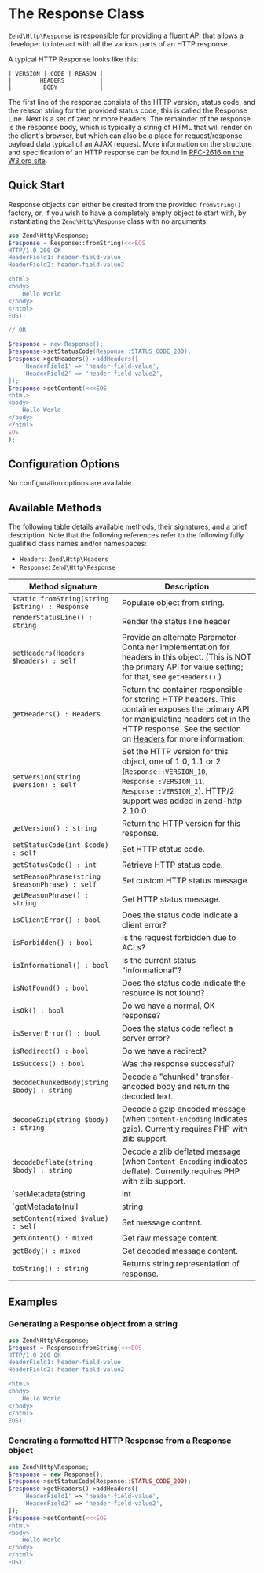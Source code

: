 # The Response Class

`Zend\Http\Response` is responsible for providing a fluent API that allows a
developer to interact with all the various parts of an HTTP response.

A typical HTTP Response looks like this:

```text
| VERSION | CODE | REASON |
|        HEADERS          |
|         BODY            |
```

The first line of the response consists of the HTTP version, status code, and
the reason string for the provided status code; this is called the Response
Line. Next is a set of zero or more headers.  The remainder of the response is
the response body, which is typically a string of HTML that will render on the
client's browser, but which can also be a place for request/response payload
data typical of an AJAX request. More information on the structure and
specification of an HTTP response can be found in
[RFC-2616 on the W3.org site](http://www.w3.org/Protocols/rfc2616/rfc2616-sec6.html).

## Quick Start

Response objects can either be created from the provided `fromString()` factory,
or, if you wish to have a completely empty object to start with, by
instantiating the `Zend\Http\Response` class with no arguments.

```php
use Zend\Http\Response;
$response = Response::fromString(<<<EOS
HTTP/1.0 200 OK
HeaderField1: header-field-value
HeaderField2: header-field-value2

<html>
<body>
    Hello World
</body>
</html>
EOS);

// OR

$response = new Response();
$response->setStatusCode(Response::STATUS_CODE_200);
$response->getHeaders()->addHeaders([
    'HeaderField1' => 'header-field-value',
    'HeaderField2' => 'header-field-value2',
]);
$response->setContent(<<<EOS
<html>
<body>
    Hello World
</body>
</html>
EOS
);
```

## Configuration Options

No configuration options are available.

## Available Methods

The following table details available methods, their signatures, and a brief
description. Note that the following references refer to the following
fully qualified class names and/or namespaces:

- `Headers`: `Zend\Http\Headers`
- `Response`: `Zend\Http\Response`

Method signature                                                       | Description
---------------------------------------------------------------------- | -----------
`static fromString(string $string) : Response`                         | Populate object from string.
`renderStatusLine() : string`                                          | Render the status line header
`setHeaders(Headers $headers) : self`                                  | Provide an alternate Parameter Container implementation for headers in this object. (This is NOT the primary API for value setting; for that, see `getHeaders()`.)
`getHeaders() : Headers`                                               | Return the container responsible for storing HTTP headers. This container exposes the primary API for manipulating headers set in the HTTP response. See the section on [Headers](headers.md) for more information.
`setVersion(string $version) : self`                                   | Set the HTTP version for this object, one of 1.0, 1.1 or 2 (`Response::VERSION_10`, `Response::VERSION_11`, `Response::VERSION_2`). HTTP/2 support was added in zend-http 2.10.0.
`getVersion() : string`                                                | Return the HTTP version for this response.
`setStatusCode(int $code) : self`                                      | Set HTTP status code.
`getStatusCode() : int`                                                | Retrieve HTTP status code.
`setReasonPhrase(string $reasonPhrase) : self`                         | Set custom HTTP status message.
`getReasonPhrase() : string`                                           | Get HTTP status message.
`isClientError() : bool`                                               | Does the status code indicate a client error?
`isForbidden() : bool`                                                 | Is the request forbidden due to ACLs?
`isInformational() : bool`                                             | Is the current status "informational"?
`isNotFound() : bool`                                                  | Does the status code indicate the resource is not found?
`isOk() : bool`                                                        | Do we have a normal, OK response?
`isServerError() : bool`                                               | Does the status code reflect a server error?
`isRedirect() : bool`                                                  | Do we have a redirect?
`isSuccess() : bool`                                                   | Was the response successful?
`decodeChunkedBody(string $body) : string`                             | Decode a "chunked" transfer-encoded body and return the decoded text.
`decodeGzip(string $body) : string`                                    | Decode a gzip encoded message (when `Content-Encoding` indicates gzip). Currently requires PHP with zlib support.
`decodeDeflate(string $body) : string`                                 | Decode a zlib deflated message (when `Content-Encoding` indicates deflate). Currently requires PHP with zlib support.
`setMetadata(string|int|array|Traversable $spec, mixed $value) : self` | Non-destructive setting of message metadata; always adds to the metadata, never overwrites the entire metadata container.
`getMetadata(null|string|int $key, null|mixed $default) : mixed`       | Retrieve all metadata or a single metadatum as specified by key.
`setContent(mixed $value) : self`                                      | Set message content.
`getContent() : mixed`                                                 | Get raw message content.
`getBody() : mixed`                                                    | Get decoded message content.
`toString() : string`                                                  | Returns string representation of response.

## Examples

### Generating a Response object from a string

```php
use Zend\Http\Response;
$request = Response::fromString(<<<EOS
HTTP/1.0 200 OK
HeaderField1: header-field-value
HeaderField2: header-field-value2

<html>
<body>
    Hello World
</body>
</html>
EOS);
```

### Generating a formatted HTTP Response from a Response object

```php
use Zend\Http\Response;
$response = new Response();
$response->setStatusCode(Response::STATUS_CODE_200);
$response->getHeaders()->addHeaders([
    'HeaderField1' => 'header-field-value',
    'HeaderField2' => 'header-field-value2',
]);
$response->setContent(<<<EOS
<html>
<body>
    Hello World
</body>
</html>
EOS);
```
